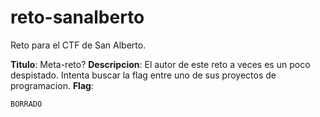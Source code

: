 # reto-sanalberto
Reto para el CTF de San Alberto.

**Titulo**: Meta-reto?
**Descripcion**: El autor de este reto a veces es un poco despistado. Intenta buscar la flag entre uno de sus proyectos de programacion.
**Flag**:
```
BORRADO
```
